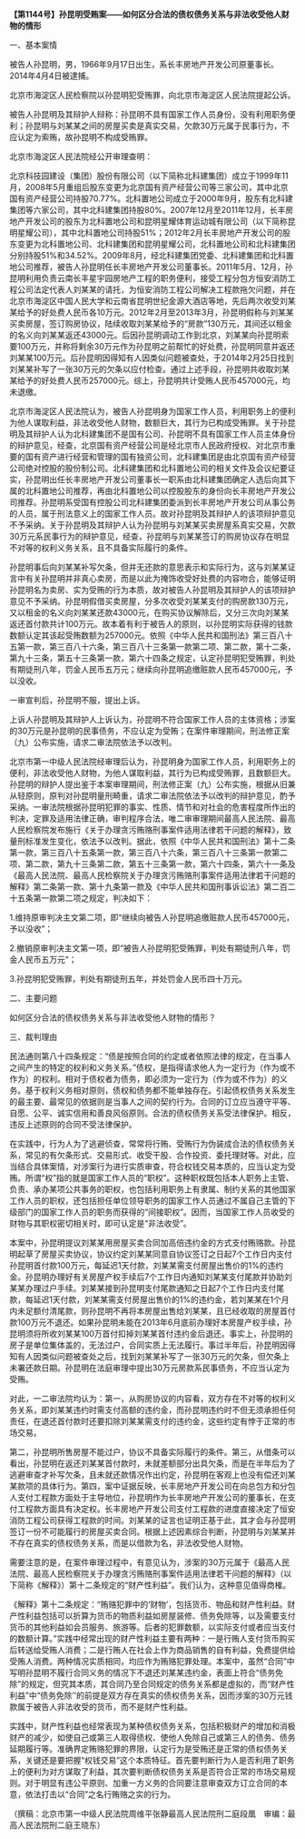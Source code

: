 **【第1144号】孙昆明受贿案——如何区分合法的债权债务关系与非法收受他人财物的情形**

一、基本案情

被告人孙昆明，男，1966年9月17日出生，系长丰房地产开发公司原董事长。2014年4月4日被逮捕。

北京市海淀区人民检察院以孙昆明犯受贿罪，向北京市海淀区人民法院提起公诉。

被告人孙昆明及其辩护人辩称：孙昆明不具有国家工作人员身份，没有利用职务便利；孙昆明与刘某某之间的房屋买卖是真实交易，欠款30万元属于民事行为，不应认定为索贿，故孙昆明不构成受贿罪。

北京市海淀区人民法院经公开审理查明：

北京科技园建设（集团）股份有限公司（以下简称北科建集团）成立于1999年11月，2008年5月重组后股东变更为北京国有资产经营公司等三家公司，其中北京国有资产经营公司持股70.77%。北科置地公司成立于2000年9月，股东有北科建集团等六家公司，其中北科建集团持股80%。2007年12月至2011年12月，长丰房地产开发公司的股东为北科置地公司和昆明星耀体育运动城有限公司（以下简称昆明星耀公司），其中北科置地公司持股51%；2012年2月长丰房地产开发公司的股东变更为北科置地公司、北科建集团和昆明星耀公司，北科置地公司和北科建集团分别持股51%和34.52%。2009年8月，经北科建集团党委、北科建集团和北科置地公司推荐，被告人孙昆明任长丰房地产开发公司董事长。2011年5月、12月，孙昆明利用负责云南长丰星宇园房地产工程的职务便利，接受工程分包方恒安消防工程公司法定代表人刘某某的请托，为恒安消防工程公司解决工程款拖欠问题，并在北京市海淀区中国人民大学和云南省昆明世纪金源大酒店等地，先后两次收受刘某某给予的好处费人民币各10万元。2012年2月至2013年3月，孙昆明假称与刘某某买卖房屋，签订购房协议，陆续收取刘某某给予的“房款”130万元，其间还以租金的名义向刘某某返还43000元。后因孙昆明调动工作到北京，刘某某向孙昆明索要100万元，并称将剩余30万元作为孙昆明之前帮忙的好处费，孙昆明同意并返还刘某某100万元。后孙昆明因得知有人因类似问题被查处，于2014年2月25日找到刘某某补写了一张30万元的欠条以应付检查。通过上述手段，孙昆明共收取刘某某给予的好处费人民币257000元。综上，孙昆明共计受贿人民币457000元，均未退缴。

北京市海淀区人民法院认为，被告人孙昆明身为国家工作人员，利用职务上的便利为他人谋取利益，非法收受他人财物，数额巨大，其行为已构成受贿罪。关于孙昆明及其辩护人认为北科建集团不是国有公司、孙昆明不具有国家工作人员主体身份的辩护意见，经查，北京国有资产经营公司是经北京市人民政府授权、对北京市重要的国有资产进行经营和管理的国有独资公司，北科建集团是由北京国有资产经营公司绝对控股的股份制公司。北科建集团和北科置地公司的相关文件及会议纪要证实，孙昆明出任长丰房地产开发公司董事长一职系由北科建集团确定人选后向其下属的北科置地公司推荐，再由北科置地公司以控股股东的身份向长丰房地产开发公司推荐。孙昆明系受国有控股公司北科建集团委派到长丰房地产开发公司从事公务的人员，属于刑法意义上的国家工作人员。故对孙昆明及其辩护人的该项辩护意见不予采纳。关于孙昆明及其辩护人认为孙昆明与刘某某买卖房屋系真实交易，欠款30万元系民事行为的辩护意见，经查，孙昆明与刘某某签订的购房协议存在明显不对等的权利义务关系，且不具备实际履行的条件。

孙昆明事后向刘某某补写欠条，但并无还款的意思表示和实际行为，这与刘某某证言中有关孙昆明并非真心卖房，而是以此为掩饰收受好处费的内容吻合，能够证明孙昆明名为卖房、实为受贿的行为本质，故对被告人孙昆明及其辩护人的该项辩护意见不予采纳。孙昆明假借买卖房屋，分多次收受刘某某支付的购房款130万元，又以租金的名义向刘某某还款43000元，在购买协议解除后，又分三次向刘某某返还首付款共计100万元。故本着有利于被告人的原则，以孙昆明实际获得的钱款数额认定其该起受贿数额为257000元。依照《中华人民共和国刑法》第三百八十五第一款，第三百八十六条，第三百八十三条第一款第二项、第二款，第十二条，第九十三条，第五十三条第一款，第六十四条之规定，认定孙昆明犯受贿罪，判处有期徒刑八年，罚金人民币五万元；继续向孙昆明追缴赃款人民币457000元，予以没收。

一审宣判后，孙昆明不服，提出上诉。

上诉人孙昆明及其辩护人上诉认为，孙昆明不符合国家工作人员的主体资格；涉案的30万元是孙昆明的民事债务，不应认定为受贿；在案件审理期间，刑法修正案（九）公布实施，请求二审法院依法予以改判。

北京市第一中级人民法院经审理后认为，孙昆明身为国家工作人员，利用职务上的便利，非法收受他人财物，为他人谋取利益，其行为已构成受贿罪，且数额巨大。孙昆明的辩护人提出鉴于本案审理期间，刑法修正案（九）公布实施，根据从旧兼从轻原则，原判对孙昆明量刑畸重，请求二审法院依法予以改判的辩护意见，酌予采纳。一审法院根据孙昆明犯罪的事实、性质、情节和对社会的危害程度所作出的判决，定罪及适用法律正确，审判程序合法，唯二审审理期间最高人民法院、最高人民检察院发布施行《关于办理贪污贿赂刑事案件适用法律若干问题的解释》，致量刑标准发生变化，依法予以改判。据此，依照《中华人民共和国刑法》第十二条第一款，第三百八十五条第一款，第三百八十六条，第三百八十三条第一款第二项、第二款，第九十三条第二款，第五十三条第一款，第六十四条，第六十一条及《最高人民法院、最高人民检察院关于办理贪污贿赂刑事案件适用法律若干问题的解释》第二条第一款、第十九条第一款及《中华人民共和国刑事诉讼法》第二百二十五条第一款第二项之规定，判决如下：

1.维持原审判决主文第二项，即“继续向被告人孙昆明追缴赃款人民币457000元，予以没收”；

2.撤销原审判决主文第一项，即“被告人孙昆明犯受贿罪，判处有期徒刑八年，罚金人民币五万元”；

3.孙昆明犯受贿罪，判处有期徒刑五年，并处罚金人民币四十万元。

二、主要问题

如何区分合法的债权债务关系与非法收受他人财物的情形？

三、裁判理由

民法通则第八十四条规定：“债是按照合同的约定或者依照法律的规定，在当事人之间产生的特定的权利和义务关系。”债权，是指得请求他人为一定行为（作为或不作为）的权利。相对于债权者为债务，即必须为一定行为（作为或不作为）的义务。基于权利义务相对原则，债权和债务都不能单独存在。引起债权债务关系发生的最主要、最常见的依据则是当事人之间的契约行为。合同的订立应当遵守平等、自愿、公平、诚实信用和善良风俗原则。合法的债权债务关系受法律保护。相反，违反上述原则的合同不受法律保护。

在实践中，行为人为了逃避侦查，常常将行贿、受贿行为伪装成合法的债权债务关系，常见的有欠条形式、交易形式、收受干股、合作投资、委托理财等。对此，应当结合具体案情，对涉案行为进行实质审查，符合权钱交易本质的，应当认定为受贿。所谓“权”指的就是国家工作人员的“职权”。这种职权既包括本人职务上主管、负责、承办某项公共事务的职权，也包括利用职务上有隶属、制约关系的其他国家工作人员的职权，还包括担任单位领导职务的国家工作人员通过不属自己主管的下级部门的国家工作人员的职务而获得的“间接职权”。因而，当国家工作人员收受的财物与其职权密切相关时，即可认定是“非法收受”。

本案中，孙昆明提议刘某某用房屋买卖合同加高倍违约金的方式支付贿赂款。孙昆明起草了房屋买卖协议，协议约定刘某某同意自协议签订之日起7个工作日内支付孙昆明首付款100万元，每延迟1天付款，刘某某需支付房屋出售价的1%的违约金。孙昆明办理好有关房屋产权手续后7个工作日内通知刘某某支付尾款并协助刘某某办理过户手续。刘某某接到孙昆明支付尾款通知之日起7个工作日内支付尾款，每延迟1天付款，刘某某需支付房屋出售价的1%的违约金，若刘某某在1个月内未足额付清尾款，则孙昆明不再将本房屋出售给刘某某，且已经收取的房屋首付款100万元不退还。如果孙昆明未能在2013年6月底前办理好本房屋产权手续，孙昆明须将所收刘某某100万首付扣掉刘某某首付违约金后退还。事实上，孙昆明的房子是单位集体盖的，无法过户，合同实质上无法履行。事过半年后，孙昆明因得知有人因类似问题被查处之后，找到刘某某补写了一张30万元的欠条，但欠条上未署还款日期。孙昆明在法庭审理中提出30万元房款系民事债务，不应当认定为受贿。

对此，一二审法院均认为：第一，从购房协议的内容看，双方存在不对等的权利义务关系，即刘某某违约时需支付高额的违约金，而孙昆明违约时不但无须承担任何责任，在退还首付款时还要扣除刘某某需支付的违约金，这些约定有悖于正常的市场交易。

第二，孙昆明所售房屋不能过户，协议不具备实际履行的条件。第三，从借条可以看出，孙昆明在返还刘某某首付款时，未就差额部分出具欠条，而是在半年后为了逃避审查才补写欠条，且未就还款情况作出约定，孙昆明在客观上也没有偿还刘某某款项的具体行为。第四，案中证据反映，长丰房地产开发公司在向总包方和分包人支付工程款方面处于主导地位，孙昆明作为长丰房地产开发公司的董事长，在支付工程款方面具有决定权。长丰房地产开发公司支付工程款的进度直接决定了恒安消防工程公司获得工程款的时间。刘某某的证言也证明正基于此，其才会与孙昆明签订一份不可能履行的房屋买卖合同。根据上述因素综合判断，孙昆明与刘某某并不存在真实的债权债务关系，而是以借款为名，非法收受他人财物。

需要注意的是，在案件审理过程中，有意见认为，涉案的30万元属于《最高人民法院、最高人民检察院关于办理贪污贿赂刑事案件适用法律若干问题的解释》（以下简称《解释》）第十二条规定的“财产性利益”。我们认为，这种意见值得商榷。

《解释》第十二条规定：“贿赂犯罪中的‘财物’，包括货币、物品和财产性利益。财产性利益包括可以折算为货币的物质利益如房屋装修、债务免除等，以及需要支付货币的其他利益如会员服务、旅游等。后者的犯罪数额，以实际支付或者应当支付的数额计算。”实践中经常出现的财产性利益主要有两种：一是行贿人支付货币购买后转送给受贿人消费；二是行贿人在社会上作为商品销售的自有利益，免费提供给受贿人消费。两种情况实质相同，均应作为贿赂犯罪处理。本案中，虽然“合同”中写明孙昆明不履行合同义务的情况下不退还刘某某违约金，表面上符合“债务免除”的规定，但究其本质，其合同乃至合同规定的债务关系都是虚拟的，而“财产性利益”中“债务免除’’的前提是双方存在真实的债权债务关系，因而涉案的30万元钱款属于被告人非法收受的货币，而不是财产性利益。

实践中，财产性利益也经常表现为某种债权债务关系，包括积极财产的增加和消极财产的减少，如使自己或第三人取得债权、使他人免除自己或第三人的债务、债务延期履行等。准确界定贿赂犯罪的界限，认定行为是受贿还是正常的债权债务关系，关键还是要把握“权钱交易”这个本质特征。首先要判断行为人是否利用了职务上的便利为对方谋取了利益，其次要判断债权债务关系是否符合正常的市场交易规则。对于明显有违公平原则、加重一方义务的合同要注意审查双方订立合同的本意，依法打击以“合同”之名行贿赂之实的行为。

（撰稿：北京市第一中级人民法院周维平张静最高人民法院刑二庭段凰　审编：最高人民法院刑二庭王晓东）